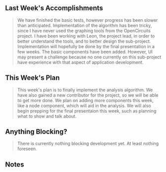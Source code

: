 ## Last Week's Accomplishments

> We have finished the basic tests, however progress has been slower than anticipated.
Implementation of the algorithm has been tricky, since I have never used the graphing tools
from the OpenCircuits project.
I have been working with Leon, the project lead, in order to better understand the tools, and 
to better design the sub-project.
Implementation will hopefully be done by the final presentation in a few weeks.
The basic components have been added.
However, UI may present a challenge because no one currently on this sub-project
have experience with that aspect of application development. 

## This Week's Plan

> This week's plan is to finally implement the analysis algorithm.
We have also gained a new contributor for the project, so we will be
able to get more done.  We plan on adding more components this week,
like a node component, which will aid in the analysis.
We will also begin prepping for the final presentaion this week,
such as planning what to show and talk about.

## Anything Blocking?

>  There is currently nothing blocking development yet.  At least nothing foreseen. 


## Notes

